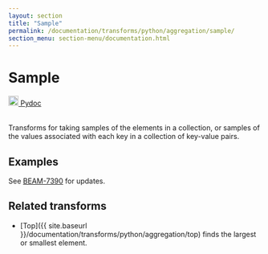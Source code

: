 ```yaml
---
layout: section
title: "Sample"
permalink: /documentation/transforms/python/aggregation/sample/
section_menu: section-menu/documentation.html
---
```

<!--
Licensed under the Apache License, Version 2.0 (the "License");
you may not use this file except in compliance with the License.
You may obtain a copy of the License at

http://www.apache.org/licenses/LICENSE-2.0

Unless required by applicable law or agreed to in writing, software
distributed under the License is distributed on an "AS IS" BASIS,
WITHOUT WARRANTIES OR CONDITIONS OF ANY KIND, either express or implied.
See the License for the specific language governing permissions and
limitations under the License.
-->
# Sample
<table align="left">
    <a target="_blank" class="button"
        href="https://beam.apache.org/releases/pydoc/2.12.0/apache_beam.transforms.combiners.html?#apache_beam.transforms.combiners.Sample">
      <img src="https://beam.apache.org/images/logos/sdks/python.png" width="20px" height="20px" />
      Pydoc
    </a>
</table>
<br>
Transforms for taking samples of the elements in a collection, or
samples of the values associated with each key in a collection of 
key-value pairs.

## Examples
See [BEAM-7390](https://issues.apache.org/jira/browse/BEAM-7390) for updates. 

## Related transforms 
* [Top]({{ site.baseurl }}/documentation/transforms/python/aggregation/top) finds the largest or smallest element.